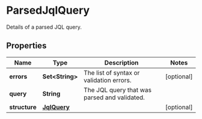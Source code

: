 

# ParsedJqlQuery

Details of a parsed JQL query.

## Properties

| Name | Type | Description | Notes |
|------------ | ------------- | ------------- | -------------|
|**errors** | **Set&lt;String&gt;** | The list of syntax or validation errors. |  [optional] |
|**query** | **String** | The JQL query that was parsed and validated. |  |
|**structure** | [**JqlQuery**](JqlQuery.md) |  |  [optional] |



